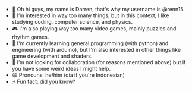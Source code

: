 - 👋 Oh hi guys, my name is Darren, that's why my username is @renn15.
- 👀 I’m interested in way too many things, but in this context, I like studying coding, computer science, and physics.
- 🎮 I'm also playing way too many video games, mainly puzzles and rhythm games.
- 🌱 I'm currently learning general programming (with python) and engineering (with arduino), but I'm also interested in other things like game development and shaders.
- 💞️ I’m not looking for collaboration (for reasons mentioned above) but if you have some weird ideas I might help.
- 😄 Pronouns: he/him (dia if you're Indonesian)
- ⚡ Fun fact: did you know?

<!---
renn15/renn15 is a ✨ special ✨ repository because its `README.md` (this file) appears on your GitHub profile.
You can click the Preview link to take a look at your changes.
--->
